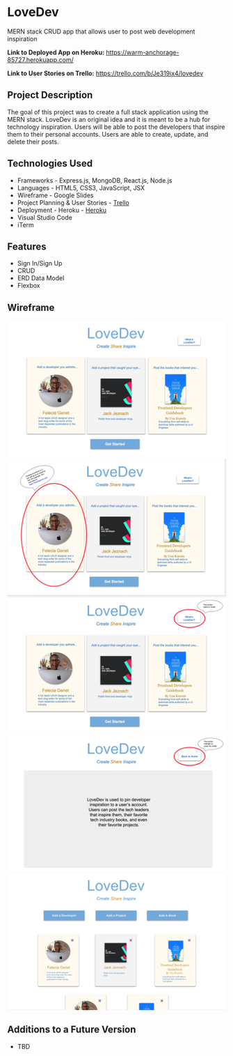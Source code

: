 # LoveDev
MERN stack CRUD app that allows user to post web development inspiration

**Link to Deployed App on Heroku:** <https://warm-anchorage-85727.herokuapp.com/>  

**Link to User Stories on Trello:** <https://trello.com/b/Je319ix4/lovedev>

## Project Description

The goal of this project was to create a full stack application using the MERN stack. LoveDev is an original idea and it is meant to be a hub for technology inspiration. Users will be able to post the developers that inspire them to their personal accounts. Users are able to create, update, and delete their posts.


## Technologies Used

  * Frameworks - Express.js, MongoDB, React.js, Node.js
  * Languages - HTML5, CSS3, JavaScript, JSX
  * Wireframe - Google Slides
  * Project Planning & User Stories - [Trello](https://trello.com/b/Je319ix4/lovedev)
  * Deployment - Heroku - [Heroku](https://warm-anchorage-85727.herokuapp.com/)
  * Visual Studio Code
  * iTerm


## Features
 
  * Sign In/Sign Up
  * CRUD
  * ERD Data Model
  * Flexbox


## Wireframe

![Wireframe](public/images/1.png)
![Wireframe](public/images/2.png)
![Wireframe](public/images/3.png)
![Wireframe](public/images/4.png)
![Wireframe](public/images/5.png)


## Additions to a Future Version

  * TBD
